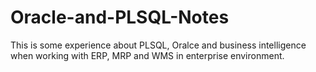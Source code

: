 # Oracle-and-PLSQL-Notes
This is some experience about PLSQL, Oralce and business intelligence when working with ERP, MRP and WMS in enterprise environment.
